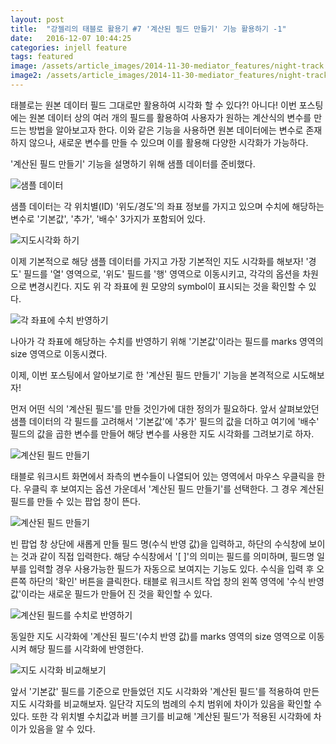 ```yaml
---
layout: post
title:  "강젤리의 태블로 활용기 #7 '계산된 필드 만들기' 기능 활용하기 -1"
date:   2016-12-07 10:44:25
categories: injell feature
tags: featured
image: /assets/article_images/2014-11-30-mediator_features/night-track.JPG
image2: /assets/article_images/2014-11-30-mediator_features/night-track-mobile.JPG
---
```


태블로는 원본 데이터 필드 그대로만 활용하여 시각화 할 수 있다?! 아니다! 이번 포스팅에는 원본 데이터 상의 여러 개의 필드를 활용하여 사용자가 원하는 계산식의 변수를 만드는 방법을 알아보고자 한다. 이와 같은 기능을 사용하면 원본 데이터에는 변수로 존재하지 않으나, 새로운 변수를 만들 수 있으며 이를 활용해 다양한 시각화가 가능하다.

'계산된 필드 만들기' 기능을 설명하기 위해 샘플 데이터를 준비했다.

![샘플 데이터](https://cloud.githubusercontent.com/assets/10662638/20994810/210fcb64-bd36-11e6-9074-8841a8e95b68.png)

샘플 데이터는 각 위치별(ID) '위도/경도'의 좌표 정보를 가지고 있으며 수치에 해당하는 변수로 '기본값', '추가', '배수' 3가지가 포함되어 있다.

![지도시각화 하기](https://cloud.githubusercontent.com/assets/10662638/20994908/d24b48e0-bd36-11e6-8a7f-10ac12bf9e29.png)

이제 기본적으로 해당 샘플 데이터를 가지고 가장 기본적인 지도 시각화를 해보자! '경도' 필드를 '열' 영역으로, '위도' 필드를 '행' 영역으로 이동시키고, 각각의 옵션을 차원으로 변경시킨다. 지도 위 각 좌표에 원 모양의 symbol이 표시되는 것을 확인할 수 있다.

![각 좌표에 수치 반영하기](https://cloud.githubusercontent.com/assets/10662638/20994963/2aa390c4-bd37-11e6-8f53-92eb068f3e73.png)

나아가 각 좌표에 해당하는 수치를 반영하기 위해 '기본값'이라는 필드를 marks 영역의 size 영역으로 이동시켰다.

이제, 이번 포스팅에서 알아보기로 한 '계산된 필드 만들기' 기능을 본격적으로 시도해보자!

먼저 어떤 식의 '계산된 필드'를 만들 것인가에 대한 정의가 필요하다. 앞서 살펴보았던 샘플 데이터의 각 필드를 고려해서 '기본값'에 '추가' 필드의 값을 더하고 여기에 '배수' 필드의 값을 곱한 변수를 만들어 해당 변수를 사용한 지도 시각화를 그려보기로 하자.

![계산된 필드 만들기](https://cloud.githubusercontent.com/assets/10662638/20995100/10490172-bd38-11e6-8a3e-07f8be452cbd.png)

태블로 워크시트 화면에서 좌측의 변수들이 나열되어 있는 영역에서 마우스 우클릭을 한다. 우클릭 후 보여지는 옵션 가운데서 '계산된 필드 만들기'를 선택한다. 그 경우 계산된 필드를 만들 수 있는 팝업 창이 뜬다.

![계산된 필드 만들기](https://cloud.githubusercontent.com/assets/10662638/20995211/dc197318-bd38-11e6-8d0a-46f693750ced.png)

빈 팝업 창 상단에 새롭게 만들 필드 명(수식 반영 값)을 입력하고, 하단의 수식창에 보이는 것과 같이 직접 입력한다. 해당 수식창에서 '[ ]'의 의미는 필드를 의미하며, 필드명 일부를 입력할 경우 사용가능한 필드가 자동으로 보여지는 기능도 있다. 수식을 입력 후 오른쪽 하단의 '확인' 버튼을 클릭한다. 태블로 워크시트 작업 창의 왼쪽 영역에 '수식 반영 값'이라는 새로운 필드가 만들어 진 것을 확인할 수 있다.

![계산된 필드를 수치로 반영하기](https://cloud.githubusercontent.com/assets/10662638/20995336/a526f9b0-bd39-11e6-879c-c58a0a7e9d66.png)

동일한 지도 시각화에 '계산된 필드'(수치 반영 값)를 marks 영역의 size 영역으로 이동시켜 해당 필드를 시각화에 반영한다.

![지도 시각화 비교해보기](https://cloud.githubusercontent.com/assets/10662638/20995483/bc839dec-bd3a-11e6-9c89-d5ece6a591d1.png)

앞서 '기본값' 필드를 기준으로 만들었던 지도 시각화와 '계산된 필드'를 적용하여 만든 지도 시각화를 비교해보자. 일단각 지도의 범례의 수치 범위에 차이가 있음을 확인할 수 있다. 또한 각 위치별 수치값과 버블 크기를 비교해 '계산된 필드'가 적용된 시각화에 차이가 있음을 알 수 있다.
